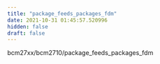 ```yaml
---
title: "package_feeds_packages_fdm"
date: 2021-10-31 01:45:57.520996
hidden: false
draft: false
---
```


bcm27xx/bcm2710/package_feeds_packages_fdm

